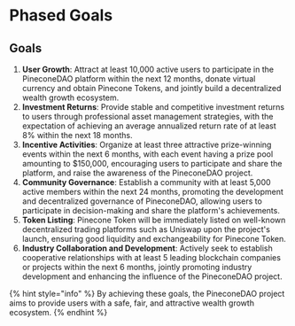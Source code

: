 # Phased Goals

## Goals

1. **User Growth**: Attract at least 10,000 active users to participate in the PineconeDAO platform within the next 12 months, donate virtual currency and obtain Pinecone Tokens, and jointly build a decentralized wealth growth ecosystem.
2. **Investment Returns**: Provide stable and competitive investment returns to users through professional asset management strategies, with the expectation of achieving an average annualized return rate of at least 8% within the next 18 months.
3. **Incentive Activities**: Organize at least three attractive prize-winning events within the next 6 months, with each event having a prize pool amounting to $150,000, encouraging users to participate and share the platform, and raise the awareness of the PineconeDAO project.
4. **Community Governance**: Establish a community with at least 5,000 active members within the next 24 months, promoting the development and decentralized governance of PineconeDAO, allowing users to participate in decision-making and share the platform's achievements.
5. **Token Listing**: Pinecone Token will be immediately listed on well-known decentralized trading platforms such as Uniswap upon the project's launch, ensuring good liquidity and exchangeability for Pinecone Token.
6. **Industry Collaboration and Development**: Actively seek to establish cooperative relationships with at least 5 leading blockchain companies or projects within the next 6 months, jointly promoting industry development and enhancing the influence of the PineconeDAO project.

{% hint style="info" %}
By achieving these goals, the PineconeDAO project aims to provide users with a safe, fair, and attractive wealth growth ecosystem.
{% endhint %}
